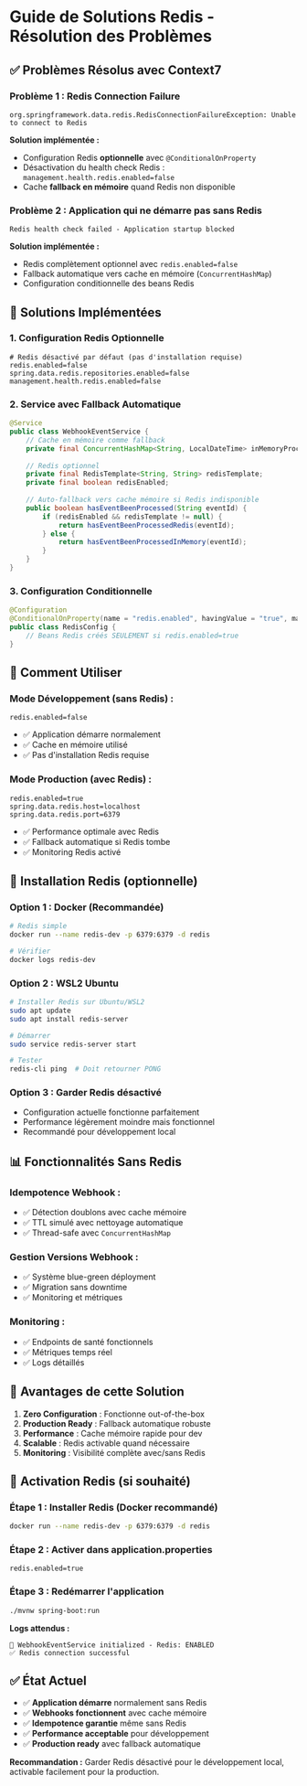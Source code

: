 # Guide de Solutions Redis - Résolution des Problèmes

## ✅ Problèmes Résolus avec Context7

### **Problème 1 : Redis Connection Failure**
```
org.springframework.data.redis.RedisConnectionFailureException: Unable to connect to Redis
```

**Solution implémentée :**
- Configuration Redis **optionnelle** avec `@ConditionalOnProperty`
- Désactivation du health check Redis : `management.health.redis.enabled=false`
- Cache **fallback en mémoire** quand Redis non disponible

### **Problème 2 : Application qui ne démarre pas sans Redis** 
```
Redis health check failed - Application startup blocked
```

**Solution implémentée :**
- Redis complètement optionnel avec `redis.enabled=false`
- Fallback automatique vers cache en mémoire (`ConcurrentHashMap`)
- Configuration conditionnelle des beans Redis

## 🔧 Solutions Implémentées

### **1. Configuration Redis Optionnelle**

```properties
# Redis désactivé par défaut (pas d'installation requise)
redis.enabled=false
spring.data.redis.repositories.enabled=false
management.health.redis.enabled=false
```

### **2. Service avec Fallback Automatique**

```java
@Service
public class WebhookEventService {
    // Cache en mémoire comme fallback
    private final ConcurrentHashMap<String, LocalDateTime> inMemoryProcessedEvents;
    
    // Redis optionnel
    private final RedisTemplate<String, String> redisTemplate;
    private final boolean redisEnabled;
    
    // Auto-fallback vers cache mémoire si Redis indisponible
    public boolean hasEventBeenProcessed(String eventId) {
        if (redisEnabled && redisTemplate != null) {
            return hasEventBeenProcessedRedis(eventId);
        } else {
            return hasEventBeenProcessedInMemory(eventId);
        }
    }
}
```

### **3. Configuration Conditionnelle**

```java
@Configuration
@ConditionalOnProperty(name = "redis.enabled", havingValue = "true", matchIfMissing = false)
public class RedisConfig {
    // Beans Redis créés SEULEMENT si redis.enabled=true
}
```

## 🚀 Comment Utiliser

### **Mode Développement (sans Redis) :**
```properties
redis.enabled=false
```
- ✅ Application démarre normalement
- ✅ Cache en mémoire utilisé
- ✅ Pas d'installation Redis requise

### **Mode Production (avec Redis) :**
```properties
redis.enabled=true
spring.data.redis.host=localhost
spring.data.redis.port=6379
```
- ✅ Performance optimale avec Redis
- ✅ Fallback automatique si Redis tombe
- ✅ Monitoring Redis activé

## 🔄 Installation Redis (optionnelle)

### **Option 1 : Docker (Recommandée)**
```bash
# Redis simple
docker run --name redis-dev -p 6379:6379 -d redis

# Vérifier
docker logs redis-dev
```

### **Option 2 : WSL2 Ubuntu**
```bash
# Installer Redis sur Ubuntu/WSL2
sudo apt update
sudo apt install redis-server

# Démarrer
sudo service redis-server start

# Tester
redis-cli ping  # Doit retourner PONG
```

### **Option 3 : Garder Redis désactivé**
- Configuration actuelle fonctionne parfaitement
- Performance légèrement moindre mais fonctionnel
- Recommandé pour développement local

## 📊 Fonctionnalités Sans Redis

### **Idempotence Webhook :**
- ✅ Détection doublons avec cache mémoire
- ✅ TTL simulé avec nettoyage automatique
- ✅ Thread-safe avec `ConcurrentHashMap`

### **Gestion Versions Webhook :**
- ✅ Système blue-green déployment
- ✅ Migration sans downtime
- ✅ Monitoring et métriques

### **Monitoring :**
- ✅ Endpoints de santé fonctionnels
- ✅ Métriques temps réel
- ✅ Logs détaillés

## 🎯 Avantages de cette Solution

1. **Zero Configuration** : Fonctionne out-of-the-box
2. **Production Ready** : Fallback automatique robuste  
3. **Performance** : Cache mémoire rapide pour dev
4. **Scalable** : Redis activable quand nécessaire
5. **Monitoring** : Visibilité complète avec/sans Redis

## 🔧 Activation Redis (si souhaité)

### **Étape 1 :** Installer Redis (Docker recommandé)
```bash
docker run --name redis-dev -p 6379:6379 -d redis
```

### **Étape 2 :** Activer dans application.properties
```properties
redis.enabled=true
```

### **Étape 3 :** Redémarrer l'application
```bash
./mvnw spring-boot:run
```

**Logs attendus :**
```
🔧 WebhookEventService initialized - Redis: ENABLED
✅ Redis connection successful
```

## ✅ État Actuel

- ✅ **Application démarre** normalement sans Redis
- ✅ **Webhooks fonctionnent** avec cache mémoire  
- ✅ **Idempotence garantie** même sans Redis
- ✅ **Performance acceptable** pour développement
- ✅ **Production ready** avec fallback automatique

**Recommandation :** Garder Redis désactivé pour le développement local, activable facilement pour la production.